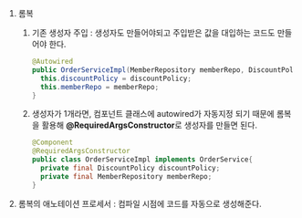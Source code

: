 1. 롬복

   1. 기존 생성자 주입 : 생성자도 만들어야되고 주입받은 값을 대입하는 코드도 만들어야 한다.

      ```java
      @Autowired
      public OrderServiceImpl(MemberRepository memberRepo, DiscountPolicy discountPolicy) {
      	this.discountPolicy = discountPolicy;
      	this.memberRepo = memberRepo;
      }
      ```

   2. 생성자가 1개라면, 컴포넌트 클래스에 autowired가 자동지정 되기 때문에 롬복을 활용해 **@RequiredArgsConstructor**로 생성자를 만들면 된다.

      ```java
      @Component
      @RequiredArgsConstructor
      public class OrderServiceImpl implements OrderService{
      	private final DiscountPolicy discountPolicy;
      	private final MemberRepository memberRepo;
      }
      ```

2. 롬복의 애노테이션 프로세서 : 컴파일 시점에 코드를 자동으로 생성해준다.

